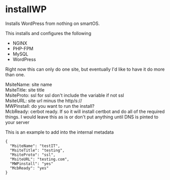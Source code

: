 # installWP
Installs WordPress from nothing on smartOS.  

This installs and configures the following  
* NGINX  
* PHP-FPM  
* MySQL  
* WordPress  

Right now this can only do one site, but eventually I'd like to have it do more than one.  

MsiteName: site name  
MsiteTitle: site title  
MsiteProto: ssl for ssl don't include the variable if not ssl  
MsiteURL: site url minus the http/s://  
MWPinstall: do you want to run the install?  
McbReady: cerbot ready. If so it will install certbot and do all of the required things. I would leave this as is or don't put anything until DNS is pinted to your server  

This is an example to add into the internal metadata  
```
{
  "MsiteName": "testIT",
  "MsiteTitle": "testing",
  "MsiteProto": "ssl",
  "MsiteURL": "testing.com",
  "MWPinstall": "yes"
  "McbReady": "yes"
}
```

